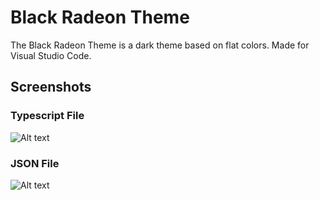 # Black Radeon Theme

The Black Radeon Theme is a dark theme based on flat colors. 
Made for Visual Studio Code.

## Screenshots
### Typescript File
![Alt text](https://drive.google.com/open?id=0BzVdoo_pN0vBWGJnTFBMSE9TcVE "Typescript File")

### JSON File
![Alt text](https://drive.google.com/open?id=0BzVdoo_pN0vBWGJnTFBMSE9TcVE "JSON File")


